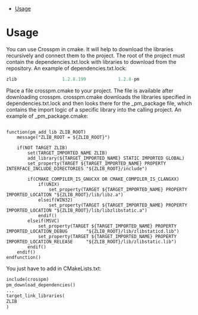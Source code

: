 <!--ts-->
   * [Usage](#usage)
<!--te-->
Usage
=======
You can use Crosspm in cmake. It will help to download the libraries recursively and connect them to the project.
The root of the project must contain the dependencies.txt.lock  with libraries to download from the repository.
An example of dependencies.txt.lock:

```python
zlib                 1.2.8.199            1.2.8-pm
```
Place a file crosspm.cmake to your project. The file is available after downloading crosspm.
crosspm.cmake downloads the libraries specified in dependencies.txt.lock and then looks there for the _pm_package file,
which contains the import logic of a specific library into the calling project.
An example of _pm_package.cmake:

```shell

function(pm_add_lib ZLIB_ROOT)
    message("ZLIB_ROOT = ${ZLIB_ROOT}")

    if(NOT TARGET ZLIB)
        set(TARGET_IMPORTED_NAME ZLIB)
        add_library(${TARGET_IMPORTED_NAME} STATIC IMPORTED GLOBAL)
        set_property(TARGET ${TARGET_IMPORTED_NAME} PROPERTY INTERFACE_INCLUDE_DIRECTORIES "${ZLIB_ROOT}/include")

        if(CMAKE_COMPILER_IS_GNUCXX OR CMAKE_COMPILER_IS_CLANGXX)
            if(UNIX)
                set_property(TARGET ${TARGET_IMPORTED_NAME} PROPERTY IMPORTED_LOCATION "${ZLIB_ROOT}/lib/libz.a")
            elseif(WIN32)
                set_property(TARGET ${TARGET_IMPORTED_NAME} PROPERTY IMPORTED_LOCATION "${ZLIB_ROOT}/lib/libzlibstatic.a")
            endif()
        elseif(MSVC)
            set_property(TARGET ${TARGET_IMPORTED_NAME} PROPERTY IMPORTED_LOCATION_DEBUG       "${ZLIB_ROOT}/lib/zlibstaticd.lib")
            set_property(TARGET ${TARGET_IMPORTED_NAME} PROPERTY IMPORTED_LOCATION_RELEASE     "${ZLIB_ROOT}/lib/zlibstatic.lib")
        endif()
    endif()
endfunction()

```

You just have to add in CMakeLists.txt:

```python
include(crosspm)
pm_download_dependencies()
...
target_link_libraries(
ZLIB
)
```
